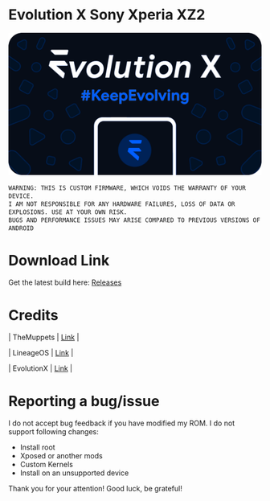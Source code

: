 # Evolution X Sony Xperia XZ2

![2okPze5](https://github.com/Evolution-XYZ/XDA/blob/udc/assets/banner_style_3.png?raw=true)
```
WARNING: THIS IS CUSTOM FIRMWARE, WHICH VOIDS THE WARRANTY OF YOUR DEVICE.
I AM NOT RESPONSIBLE FOR ANY HARDWARE FAILURES, LOSS OF DATA OR EXPLOSIONS. USE AT YOUR OWN RISK.
BUGS AND PERFORMANCE ISSUES MAY ARISE COMPARED TO PREVIOUS VERSIONS OF ANDROID
```

# Download Link

Get the latest build here: [Releases](https://github.com/derveror/Evolution_X_Sony_XZ2/releases)

# Credits

| TheMuppets                         | [Link](https://github.com/TheMuppets) |

| LineageOS                         | [Link](https://github.com/LineageOS) |

| EvolutionX                           | [Link](https://github.com/Evolution-X) |

# Reporting a bug/issue
I do not accept bug feedback if you have modified my ROM. I do not support following changes:

- Install root
- Xposed or another mods
- Custom Kernels
- Install on an unsupported device

Thank you for your attention! Good luck, be grateful!
